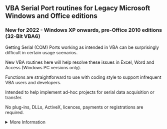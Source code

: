 ## VBA Serial Port routines for Legacy Microsoft Windows and Office editions
### New for 2022 - Windows XP onwards, pre-Office 2010 editions (32-Bit VBA6)

Getting Serial (COM) Ports working as intended in VBA can be surprisingly difficult in certain usage scenarios. 

New VBA routines here will help resolve these issues in Excel, Word and Access (Windows PC versions only).

Functions are straightforward to use with coding style to support infrequent VBA users and developers.

Intended to help implement ad-hoc projects for serial data acquisition or transfer.

No plug-ins, DLLs, ActiveX, licences, payments or registrations are required.  

<details><summary>More Information</summary>
<p>
   
<details><summary>VBA Issues</summary>
<p>

The in-built VBA functions for COM Port data can suffer from the following issues :- 
   
1. Setting port parameters with the VBA open command may not work in some Windows versions e.g.

   `Open "COM1:9600,N,8,1" For Read Access As #1`       \
     _(command line workaround known, settings can revert after reboot)_

2. Attempting to read data when there is none waiting will cause VBA to hang with a 'not responding' message.  
  
   `Get #1, , Read_Data_Byte`  
   
   The new functions address both of these issues, and also where data transfers take longer than the 5-6 second VBA timeout.
   
</p>
</details>   

<details><summary>Background</summary>  
<p>

The legacy of serial comms means that many online solution searches are now time-expired with links to defunct web sites etc.    

New functions here are therefore a fresh start for 2022 and are based largely on Microsoft's Win32 API calls and documentation. 

Cloned from https://github.com/serialcomms/Serial-Ports-in-VBA-new-for-2022.git and modified for VBA6.

Minimal testing only on Windows XP Pro, SP3 with hardware vendor bundled version of Microsoft Word 2002.

</p>
</details>

<details><summary>COM Ports</summary>
<p>

Multiple com ports are supported, including physical hardware ports and synthetic virtual software ports. 

All read and write functions are synchronous, in part because not all serial port types support overlapped operation.

Performance on a modern PC is good, with software timing delays required to allow the relatively slow serial com ports to catch up. 

Reading, Writing and Waiting are 'timesliced' to ensure that VBA remains responsive during any extended data transfers or waiting times. 

</p>
</details>

<details><summary>Debugging</summary>
<p>

* Debugging can be set on/off per port with results shown in the VBA immediate window. 

* Extensive debug functionality makes several modules quite verbose. 

* A far more compact version without debug is available in the No-Debug folder. 

</p>
</details>   

<details><summary>Optional steps for Excel only</summary>
<p>

- Remove comment mark before `Option Private Module` to prevent function names appearing in cell formula drop-down lists. 
- Remove comment mark before `Application.Volatile` where indicated to refresh results when functions are used in cells and the worksheet is recalculated (e.g. with F9 key).

</p>
</details>

<details><summary>Optional Ribbon Customisation</summary>
<p>

Office 2007 XML and SERIAL_PORT_RIBBON.bas example files are available in the Ribbon folder. 

[Ribbon customisation detail](/Ribbon/README.md)
   
</p>
</details>   
   
<details><summary>Function List</summary>
<p>   
   
<details><summary>Function List</summary>
<p>   

[COM Port Control](Functions/Function_List_Control.md)
   
[Read/Write/Check Data](Functions/Function_List_Data.md)
   
[Port Signalling Functions](Functions/Function_List_Signalling.md)

[Show Functions](Functions/Function_List_Show.md)

Private functions are not intended to be called directly by users.
  
</p>
</details>   
   
 </p>
</details>   
